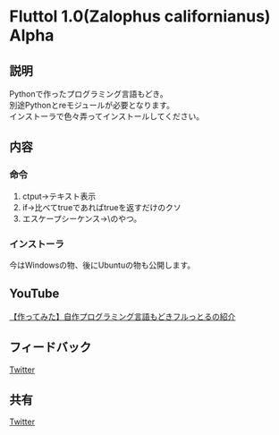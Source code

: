 # Fluttol 1.0(Zalophus californianus) Alpha

## 説明

Pythonで作ったプログラミング言語もどき。<br>
別途Pythonとreモジュールが必要となります。<br>
インストーラで色々弄ってインストールしてください。<br>

## 内容

### 命令

1. ctput->テキスト表示
2. if->比べてtrueであればtrueを返すだけのクソ
3. エスケープシーケンス->\のやつ。

### インストーラ

今はWindowsの物、後にUbuntuの物も公開します。<br>

## YouTube
[【作ってみた】自作プログラミング言語もどきフルっとるの紹介](https://youtube.com/watch?v=QF7wpwywRcY)

## フィードバック

[Twitter](https://twitter.com/Furcht810)

## 共有

[Twitter](https://twitter.com/intent/tweet?text=Fluttol&url=https://github.com/Furcht968/Fluttol&via=Furcht810&hashtags=フルットル)
